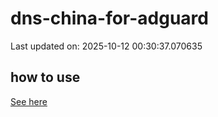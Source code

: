 # dns-china-for-adguard

Last updated on: 2025-10-12 00:30:37.070635

## how to use

[See here](https://github.com/AdguardTeam/AdGuardHome/wiki/Configuration#upstreams-from-file)